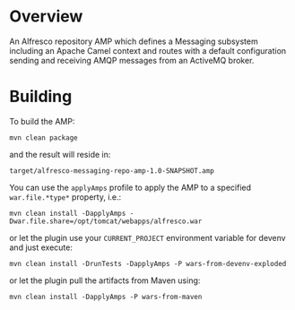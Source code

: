 
Overview
========

An Alfresco repository AMP which defines a Messaging subsystem including an Apache Camel context and
routes with a default configuration sending and receiving AMQP messages
from an ActiveMQ broker.


Building
========

To build the AMP:

   `mvn clean package`
   
and the result will reside in:

   `target/alfresco-messaging-repo-amp-1.0-SNAPSHOT.amp`
   
You can use the `applyAmps` profile to apply the AMP to a specified `war.file.*type*` property, i.e.:

   `mvn clean install -DapplyAmps -Dwar.file.share=/opt/tomcat/webapps/alfresco.war`

or let the plugin use your `CURRENT_PROJECT` environment variable for devenv and just execute:

   `mvn clean install -DrunTests -DapplyAmps -P wars-from-devenv-exploded`

or let the plugin pull the artifacts from Maven using:

   `mvn clean install -DapplyAmps -P wars-from-maven`
   
